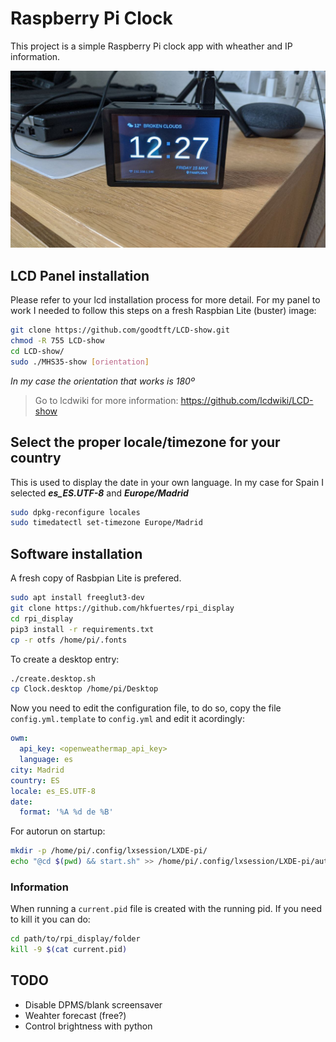 # Raspberry Pi Clock
This project is a simple Raspberry Pi clock app with wheather and IP information.

![image](pictures/screenshot.jpg "Running")

## LCD Panel installation
Please refer to your lcd installation process for more detail. For my panel to work I needed to follow this steps on a fresh Raspbian Lite (buster) image:

```bash
git clone https://github.com/goodtft/LCD-show.git
chmod -R 755 LCD-show
cd LCD-show/
sudo ./MHS35-show [orientation]
```
_In my case the orientation that works is 180º_

> Go to lcdwiki for more information: https://github.com/lcdwiki/LCD-show

## Select the proper locale/timezone for your country
This is used to display the date in your own language. In my case for Spain I selected _**es_ES.UTF-8**_ and _**Europe/Madrid**_

```bash
sudo dpkg-reconfigure locales
sudo timedatectl set-timezone Europe/Madrid
```

## Software installation
A fresh copy of Rasbpian Lite is prefered.
```bash
sudo apt install freeglut3-dev
git clone https://github.com/hkfuertes/rpi_display
cd rpi_display
pip3 install -r requirements.txt
cp -r otfs /home/pi/.fonts
```

To create a desktop entry:
```bash
./create.desktop.sh
cp Clock.desktop /home/pi/Desktop
```
Now you need to edit the configuration file, to do so, copy the file `config.yml.template` to `config.yml` and edit it acordingly:

```yaml
owm:
  api_key: <openweathermap_api_key>
  language: es
city: Madrid
country: ES
locale: es_ES.UTF-8
date:
  format: '%A %d de %B'
```

For autorun on startup:
```bash
mkdir -p /home/pi/.config/lxsession/LXDE-pi/
echo "@cd $(pwd) && start.sh" >> /home/pi/.config/lxsession/LXDE-pi/autostart
```

### Information
When running a `current.pid`  file is created with the running pid. If you need to kill it you can do:
 ```bash
 cd path/to/rpi_display/folder
kill -9 $(cat current.pid)
```

## TODO
- Disable DPMS/blank screensaver
- Weahter forecast (free?)
- Control brightness with python